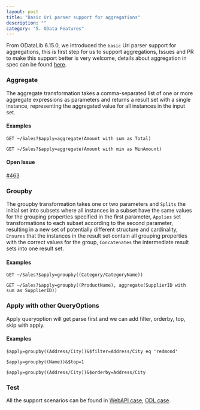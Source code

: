 ```yaml
---
layout: post
title: "Basic Uri parser support for aggregations"
description: ""
category: "5. OData Features"
---
```


From ODataLib 6.15.0, we introduced the `basic` Uri parser support for aggregations, this is first step for us to support aggregations,  Issues and PR to make this support better is very welcome, details about aggregation in spec can be found [here](http://docs.oasis-open.org/odata/odata-data-aggregation-ext/v4.0/odata-data-aggregation-ext-v4.0.html).

### Aggregate
The aggregate transformation takes a comma-separated list of one or more aggregate expressions as parameters and returns a result set with a single instance, representing the aggregated value for all instances in the input set.

#### Examples

`GET ~/Sales?$apply=aggregate(Amount with sum as Total)`

`GET ~/Sales?$apply=aggregate(Amount with min as MinAmount)`

#### Open Issue
[#463](https://github.com/OData/odata.net/issues/463)

### Groupby
The groupby transformation takes one or two parameters and `Splits` the initial set into subsets where all instances in a subset have the same values for the grouping properties specified in the first parameter, `Applies` set transformations to each subset according to the second parameter, resulting in a new set of potentially different structure and cardinality, `Ensures` that the instances in the result set contain all grouping properties with the correct values for the group, `Concatenates` the intermediate result sets into one result set.

#### Examples

`GET ~/Sales?$apply=groupby((Category/CategoryName))`

`GET ~/Sales?$apply=groupby((ProductName), aggregate(SupplierID with sum as SupplierID))`

### Apply with other QueryOptions
Apply queryoption will get parse first and we can add filter, orderby, top, skip with apply.

#### Examples

`$apply=groupby((Address/City))&$filter=Address/City eq 'redmond'`

`$apply=groupby((Name))&$top=1`

`$apply=groupby((Address/City))&$orderby=Address/City`

### Test
All the support scenarios can be found in [WebAPI case](https://github.com/OData/WebApi/blob/master/OData/test/UnitTest/System.Web.OData.Test/OData/Query/ApplyQueryOptionTest.cs), [ODL case](https://github.com/OData/odata.net/blob/master/test/FunctionalTests/Microsoft.OData.Core.Tests/UriParser/Extensions/Binders/ApplyBinderTests.cs).
